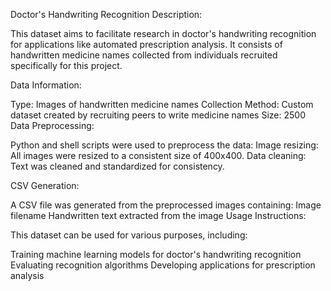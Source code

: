 
Doctor's Handwriting Recognition 
Description:

This dataset aims to facilitate research in doctor's handwriting recognition for applications like automated prescription analysis. It consists of handwritten medicine names collected from individuals recruited specifically for this project.

Data Information:

Type: Images of handwritten medicine names
Collection Method: Custom dataset created by recruiting peers to write medicine names
Size: 2500
Data Preprocessing:

Python and shell scripts were used to preprocess the data:
Image resizing: All images were resized to a consistent size of 400x400.
Data cleaning: Text was cleaned and standardized for consistency.


CSV Generation:

A CSV file was generated from the preprocessed images containing:
Image filename
Handwritten text extracted from the image
Usage Instructions:

This dataset can be used for various purposes, including:

Training machine learning models for doctor's handwriting recognition
Evaluating recognition algorithms
Developing applications for prescription analysis
